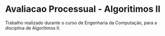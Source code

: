 # Avaliacao Processual - Algoritimos II
 Trabalho realizado durante o curso de Engenharia da Computação, para a disciplina de Algoritimos II.
